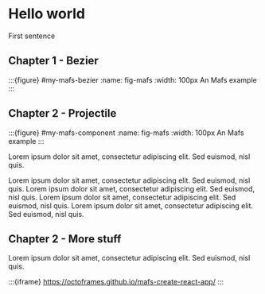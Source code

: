 # Hello world




First sentence

## Chapter 1 - Bezier

:::{figure} #my-mafs-bezier
:name: fig-mafs
:width: 100px
An Mafs example 
:::




## Chapter 2 - Projectile

:::{figure} #my-mafs-component
:name: fig-mafs
:width: 100px
An Mafs example 
:::




Lorem ipsum dolor sit amet, consectetur adipiscing elit. Sed euismod, nisl quis.

Lorem ipsum dolor sit amet, consectetur adipiscing elit. Sed euismod, nisl quis.
Lorem ipsum dolor sit amet, consectetur adipiscing elit. Sed euismod, nisl quis.
Lorem ipsum dolor sit amet, consectetur adipiscing elit. Sed euismod, nisl quis.
Lorem ipsum dolor sit amet, consectetur adipiscing elit. Sed euismod, nisl quis. [](fig-mafs)




## Chapter 2 - More stuff

Lorem ipsum dolor sit amet, consectetur adipiscing elit. Sed euismod, nisl quis.


:::{iframe} https://octoframes.github.io/mafs-create-react-app/
:::
